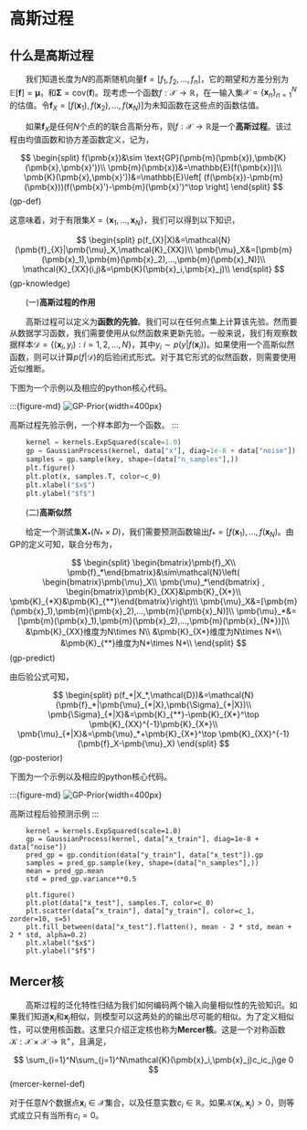# 高斯过程

## 什么是高斯过程

&emsp;&emsp;我们知道长度为$N$的高斯随机向量$\pmb{f}=[f_1,f_2,...,f_n]$，它的期望和方差分别为$\mathbb{E}[\pmb{f}]=\pmb{\mu}$，和$\pmb{\Sigma}=\text{cov}(\pmb{f})$。现考虑一个函数$f:\mathcal{X}\rightarrow\mathbb{R}$，在一输入集$\mathcal{X}=\{\pmb{x}_n\}_{n=1}^N$的估值。令$\pmb{f}_X=[f(\pmb{x}_1),f(\pmb{x}_2),...,f(\pmb{x}_N)]$为未知函数在这些点的函数估值。

&emsp;&emsp;如果$\pmb{f}_X$是任何$N$个点的的联合高斯分布，则$f:\mathcal{X}\rightarrow \mathbb{R}$是一个**高斯过程**。该过程由均值函数和协方差函数定义，记为，

$$
\begin{split}
f(\pmb{x})&\sim \text{GP}(\pmb{m}(\pmb{x}),\pmb{K}(\pmb{x},\pmb{x}'))\\
\pmb{m}(\pmb{x})&=\mathbb{E}[f(\pmb{x})]\\
\pmb{K}(\pmb{x},\pmb{x}'))&=\mathbb{E}\left[ (f(\pmb{x})-\pmb{m}(\pmb{x}))(f(\pmb{x}')-\pmb{m}(\pmb{x}')^\top \right]
\end{split}
$$(gp-def)

这意味着，对于有限集$X=\{\pmb{x}_1,...,\pmb{x}_N\}$，我们可以得到以下知识，

$$
\begin{split}
p(f_{X}|X)&=\mathcal{N}(\pmb{f}_{X}|\pmb{\mu}_X,\mathcal{K}_{XX})\\
\pmb{\mu}_X&=[\pmb{m}(\pmb{x}_1),\pmb{m}(\pmb{x}_2),...,\pmb{m}(\pmb{x}_N)]\\
\mathcal{K}_{XX}(i,j)&=\pmb{K}(\pmb{x}_i,\pmb{x}_j)\\
\end{split}
$$(gp-knowledge)






&emsp;&emsp;(一)**高斯过程的作用**

&emsp;&emsp;高斯过程可以定义为**函数的先验**。我们可以在任何点集上计算该先验。然而要从数据学习函数，我们需要使用从似然函数来更新先验。一般来说，我们有观察数据样本$\mathcal{D}=\{(\pmb{x}_i,y_i):i=1,2,...,N\}$，其中$y_i\sim p(y|f(\pmb{x}_i))$。如果使用一个高斯似然函数，则可以计算$p(f|\mathcal{D})$的后验闭式形式。对于其它形式的似然函数，则需要使用近似推断。

下图为一个示例以及相应的python核心代码。

:::{figure-md}
![GP-Prior](../img/gp-prior.png){width=400px}

高斯过程先验示例，一个样本即为一个函数。
:::

```python
    kernel = kernels.ExpSquared(scale=1.0)
    gp = GaussianProcess(kernel, data["x"], diag=1e-8 + data["noise"])
    samples = gp.sample(key, shape=(data["n_samples"],))
    plt.figure()
    plt.plot(x, samples.T, color=c_0)
    plt.xlabel("$x$")
    plt.ylabel("$f$")
```

&emsp;&emsp;(二)**高斯似然**

&emsp;&emsp;给定一个测试集$\pmb{X}_*(N_*\times D)$，我们需要预测函数输出$f_*=[f(\pmb{x}_1),...,f(\pmb{x}_N)$。由GP的定义可知，联合分布为，

$$
\begin{split}
\begin{bmatrix}\pmb{f}_X\\ \pmb{f}_*\end{bmatrix}&\sim\mathcal{N}\left( \begin{bmatrix}\pmb{\mu}_X\\ \pmb{\mu}_*\end{bmatrix} , \begin{bmatrix}\pmb{K}_{XX}&\pmb{K}_{X*}\\ \pmb{K}_{*X}&\pmb{K}_{**}\end{bmatrix}\right)\\
\pmb{\mu}_X&=[\pmb{m}(\pmb{x}_1),\pmb{m}(\pmb{x}_2),...,\pmb{m}(\pmb{x}_N)]\\
\pmb{\mu}_*&=[\pmb{m}(\pmb{x}_1),\pmb{m}(\pmb{x}_2),...,\pmb{m}(\pmb{x}_{N*})]\\
&\pmb{K}_{XX}维度为N\times N\\
&\pmb{K}_{X*}维度为N\times N*\\
&\pmb{K}_{**}维度为N*\times N*\\
\end{split}
$$(gp-predict)

由后验公式可知，

$$
\begin{split}
p(f_*|X_*,\mathcal{D})&=\mathcal{N}(\pmb{f}_*|\pmb{\mu}_{*|X},\pmb{\Sigma}_{*|X})\\
\pmb{\Sigma}_{*|X}&=\pmb{K}_{**}-\pmb{K}_{X*}^\top \pmb{K}_{XX}^{-1}\pmb{K}_{X*}\\
\pmb{\mu}_{*|X}&=\pmb{\mu}_*+\pmb{K}_{X*}^\top \pmb{K}_{XX}^{-1}(\pmb{f}_X-\pmb{\mu}_X)
\end{split}
$$(gp-posterior)


下图为一个示例以及相应的python核心代码。

:::{figure-md}
![GP-Prior](../img/gp-post-predict.png){width=400px}

高斯过程后验预测示例
:::

```ptyhon
    kernel = kernels.ExpSquared(scale=1.0)
    gp = GaussianProcess(kernel, data["x_train"], diag=1e-8 + data["noise"])
    pred_gp = gp.condition(data["y_train"], data["x_test"]).gp
    samples = pred_gp.sample(key, shape=(data["n_samples"],))
    mean = pred_gp.mean
    std = pred_gp.variance**0.5

    plt.figure()
    plt.plot(data["x_test"], samples.T, color=c_0)
    plt.scatter(data["x_train"], data["y_train"], color=c_1, zorder=10, s=5)
    plt.fill_between(data["x_test"].flatten(), mean - 2 * std, mean + 2 * std, alpha=0.2)
    plt.xlabel("$x$")
    plt.ylabel("$f$")
```

## Mercer核

&emsp;&emsp;高斯过程的泛化特性归结为我们如何编码两个输入向量相似性的先验知识。如果我们知道$\pmb{x}_i$和$\pmb{x}_j$相似，则模型可以这两处的的输出尽可能的相似。为了定义相似性，可以使用核函数。这里只介绍正定核也称为**Mercer核**。这是一个对称函数$\mathcal{K}:\mathcal{X}\times\mathcal{X}\rightarrow\mathbb{R}^+$，且满足，

$$
\sum_{i=1}^N\sum_{j=1}^N\mathcal{K}(\pmb{x}_i,\pmb{x}_j)c_ic_j\ge 0
$$(mercer-kernel-def)

对于任意$N$个数据点$\pmb{x}_i\in\mathcal{X}$集合，以及任意实数$c_i\in\mathbb{R}$。如果$\mathcal{K}(\pmb{x}_i,\pmb{x}_j)>0$，则等式成立只有当所有$c_i=0$。